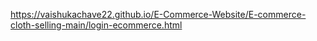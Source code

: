 https://vaishukachave22.github.io/E-Commerce-Website/E-commerce-cloth-selling-main/login-ecommerce.html
